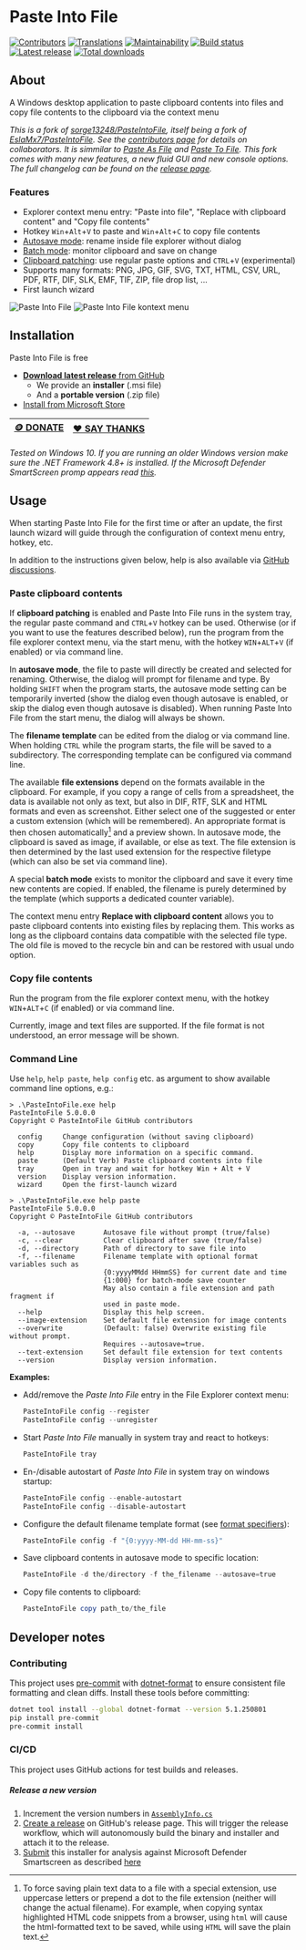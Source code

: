 # Paste Into File

[![Contributors](https://img.shields.io/github/contributors/eltos/PasteIntoFile)](https://github.com/eltos/PasteIntoFile/graphs/contributors)
[![Translations](https://badges.crowdin.net/PasteIntoFile/localized.svg)](https://crowdin.com/project/PasteIntoFile)
[![Maintainability](https://api.codeclimate.com/v1/badges/193a540baab0fcf6c916/maintainability)](https://codeclimate.com/github/eltos/PasteIntoFile/maintainability)
[![Build status](https://img.shields.io/github/actions/workflow/status/eltos/PasteIntoFile/dotnet-testbuild.yml?branch=main)](https://github.com/eltos/PasteIntoFile/actions)
[![Latest release](https://img.shields.io/github/v/release/eltos/PasteIntoFile)](https://github.com/eltos/PasteIntoFile/releases/latest)
[![Total downloads](https://img.shields.io/github/downloads/eltos/PasteIntoFile/total)](https://github.com/eltos/PasteIntoFile/releases)

## About

A Windows desktop application to paste clipboard contents into files and copy file contents to the clipboard via the context menu



_This is a fork of [sorge13248/PasteIntoFile](https://github.com/sorge13248/PasteIntoFile), itself being a fork of [EslaMx7/PasteIntoFile](https://github.com/EslaMx7/PasteIntoFile)._
_See the [contributors page](https://github.com/eltos/PasteIntoFile/graphs/contributors) for details on collaborators._
_It is simmilar to [Paste As File](https://pasteasfile.org) and [Paste To File](https://apps.microsoft.com/store/detail/paste-to-file/9PM34S06CFVJ)._
_This fork comes with many new features, a new fluid GUI and new console options._
_The full changelog can be found on the [release page](https://github.com/eltos/PasteIntoFile/releases)._



### Features

+ Explorer context menu entry: "Paste into file", "Replace with clipboard content" and "Copy file contents"
+ Hotkey `Win`+`Alt`+`V` to paste and `Win`+`Alt`+`C` to copy file contents
+ [Autosave mode](https://github.com/eltos/PasteIntoFile/discussions/2): rename inside file explorer without dialog
+ [Batch mode](https://github.com/eltos/PasteIntoFile/discussions/4): monitor clipboard and save on change
+ [Clipboard patching](https://github.com/eltos/PasteIntoFile/discussions/11): use regular paste options and `CTRL`+`V` (experimental)
+ Supports many formats: PNG, JPG, GIF, SVG, TXT, HTML, CSV, URL, PDF, RTF, DIF, SLK, EMF, TIF, ZIP, file drop list, ...
+ First launch wizard

![Paste Into File](screenshot.png)
![Paste Into File kontext menu](screenshot-1.png)


## Installation

Paste Into File is free

+ [**Download latest release** from GitHub](https://github.com/eltos/PasteIntoFile/releases)
  + We provide an **installer** (.msi file)
  + And a **portable version** (.zip file)
+ [Install from Microsoft Store](https://apps.microsoft.com/store/detail/XP88X1XTPKZJDJ)

| [🪙 DONATE](https://github.com/sponsors/eltos) | [❤️ SAY THANKS](https://saythanks.io/to/eltos) |
|---|---|

_Tested on Windows 10._
_If you are running an older Windows version make sure the .NET Framework 4.8+ is installed._
_If the Microsoft Defender SmartScreen promp appears read [this](https://github.com/eltos/PasteIntoFile/discussions/10)._


## Usage

When starting Paste Into File for the first time or after an update, the first launch wizard will guide through the configuration of context menu entry, hotkey, etc.

In addition to the instructions given below, help is also available via [GitHub discussions](https://github.com/eltos/PasteIntoFile/discussions/categories/q-a).

### Paste clipboard contents
If **clipboard patching** is enabled and Paste Into File runs in the system tray, the regular paste command and `CTRL`+`V` hotkey can be used.
Otherwise (or if you want to use the features described below), run the program from the file explorer context menu, via the start menu, with the hotkey `WIN`+`ALT`+`V` (if enabled) or via command line.

In **autosave mode**, the file to paste will directly be created and selected for renaming.
Otherwise, the dialog will prompt for filename and type.
By holding `SHIFT` when the program starts, the autosave mode setting can be temporarily inverted (show the dialog even though autosave is enabled, or skip the dialog even though autosave is disabled).
When running Paste Into File from the start menu, the dialog will always be shown.

The **filename template** can be edited from the dialog or via command line.
When holding `CTRL` while the program starts, the file will be saved to a subdirectory.
The corresponding template can be configured via command line.

The available **file extensions** depend on the formats available in the clipboard.
For example, if you copy a range of cells from a spreadsheet, the data is available not only as text, but also in DIF, RTF, SLK and HTML formats and even as screenshot.
Either select one of the suggested or enter a custom extension (which will be remembered).
An appropriate format is then chosen automatically[^save_plain_text] and a preview shown.
In autosave mode, the clipboard is saved as image, if available, or else as text.
The file extension is then determined by the last used extension for the respective filetype (which can also be set via command line).

A special **batch mode** exists to monitor the clipboard and save it every time new contents are copied.
If enabled, the filename is purely determined by the template (which supports a dedicated counter variable).

The context menu entry **Replace with clipboard content** allows you to paste clipboard contents into existing files by replacing them.
This works as long as the clipboard contains data compatible with the selected file type.
The old file is moved to the recycle bin and can be restored with usual undo option.

[^save_plain_text]: To force saving plain text data to a file with a special extension,
use uppercase letters or prepend a dot to the file extension (neither will change the actual filename).
For example, when copying syntax highlighted HTML code snippets from a browser,
using `html` will cause the html-formatted text to be saved,
while using `HTML` will save the plain text.


### Copy file contents
Run the program from the file explorer context menu, with the hotkey `WIN`+`ALT`+`C` (if enabled) or via command line.

Currently, image and text files are supported. If the file format is not understood, an error message will be shown.



### Command Line

Use `help`, `help paste`, `help config` etc. as argument to show available command line options, e.g.:
```
> .\PasteIntoFile.exe help
PasteIntoFile 5.0.0.0
Copyright © PasteIntoFile GitHub contributors

  config     Change configuration (without saving clipboard)
  copy       Copy file contents to clipboard
  help       Display more information on a specific command.
  paste      (Default Verb) Paste clipboard contents into file
  tray       Open in tray and wait for hotkey Win + Alt + V
  version    Display version information.
  wizard     Open the first-launch wizard
```
```
> .\PasteIntoFile.exe help paste
PasteIntoFile 5.0.0.0
Copyright © PasteIntoFile GitHub contributors

  -a, --autosave       Autosave file without prompt (true/false)
  -c, --clear          Clear clipboard after save (true/false)
  -d, --directory      Path of directory to save file into
  -f, --filename       Filename template with optional format variables such as
                       {0:yyyyMMdd HHmmSS} for current date and time
                       {1:000} for batch-mode save counter
                       May also contain a file extension and path fragment if
                       used in paste mode.
  --help               Display this help screen.
  --image-extension    Set default file extension for image contents
  --overwrite          (Default: false) Overwrite existing file without prompt.
                       Requires --autosave=true.
  --text-extension     Set default file extension for text contents
  --version            Display version information.
```

**Examples:**
- Add/remove the *Paste Into File* entry in the File Explorer context menu:
   ```powershell
   PasteIntoFile config --register
   PasteIntoFile config --unregister
   ```
- Start *Paste Into File* manually in system tray and react to hotkeys:
   ```powershell
   PasteIntoFile tray
   ```
- En-/disable autostart of *Paste Into File* in system tray on windows startup:
   ```powershell
   PasteIntoFile config --enable-autostart
   PasteIntoFile config --disable-autostart
   ```
- Configure the default filename template format (see [format specifiers](https://docs.microsoft.com/en-us/dotnet/standard/base-types/custom-date-and-time-format-strings)):
   ```powershell
   PasteIntoFile config -f "{0:yyyy-MM-dd HH-mm-ss}"
   ```
- Save clipboard contents in autosave mode to specific location:
  ```powershell
  PasteIntoFile -d the/directory -f the_filename --autosave=true
  ```
- Copy file contents to clipboard:
  ```powershell
  PasteIntoFile copy path_to/the_file
  ```

## Developer notes

### Contributing
This project uses [pre-commit](https://pre-commit.com) with [dotnet-format](https://github.com/dotnet/format) to ensure consistent file formatting and clean diffs.
Install these tools before committing:
```bash
dotnet tool install --global dotnet-format --version 5.1.250801
pip install pre-commit
pre-commit install
```

### CI/CD
This project uses GitHub actions for test builds and releases.

##### Release a new version
1. Increment the version numbers in [`AssemblyInfo.cs`](PasteIntoFile/Properties/AssemblyInfo.cs#L34-L35)
1. [Create a release](https://github.com/eltos/PasteIntoFile/releases/new?title=Version%200.0&body=-%20...%0A%0AFull%20Changelog%3A%20https%3A%2F%2Fgithub.com%2Feltos%2FPasteIntoFile%2Fcompare%2Fv0.0...v0.0.0%0A%0A%5B!%5BGitHub%20release%20(by%20tag)%5D(https%3A%2F%2Fimg.shields.io%2Fgithub%2Fdownloads%2Feltos%2Fpasteintofile%2Fv0.0.0%2Ftotal)%5D(https%3A%2F%2Fmann1x.github.io%2Fgithub-release-stats%2F%3Fusername%3Deltos%26repository%3DPasteIntoFile)) on GitHub's release page. This will trigger the release workflow, which will autonomously build the binary and installer and attach it to the release.
1. [Submit](https://www.microsoft.com/en-us/wdsi/filesubmission?persona=HomeUser) this installer for analysis against Microsoft Defender Smartscreen as described [here](https://github.com/eltos/PasteIntoFile/discussions/10)




